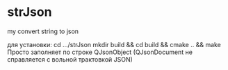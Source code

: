 # strJson
my convert string to json

для установки:
cd .../strJson
mkdir build && cd build && cmake .. && make
Просто заполняет по строке QJsonObject (QJsonDocument не справляется с вольной трактовкой JSON)
